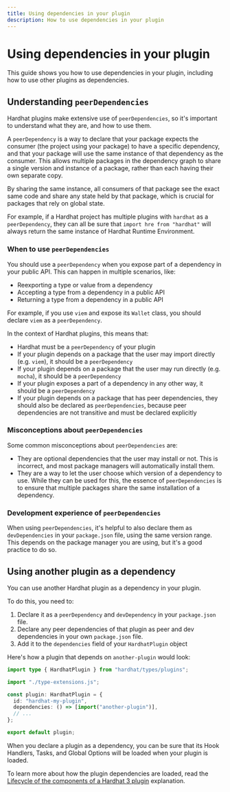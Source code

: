 ```yaml
---
title: Using dependencies in your plugin
description: How to use dependencies in your plugin
---
```


# Using dependencies in your plugin

This guide shows you how to use dependencies in your plugin, including how to use other plugins as dependencies.

## Understanding `peerDependencies`

Hardhat plugins make extensive use of `peerDependencies`, so it's important to understand what they are, and how to use them.

A `peerDependency` is a way to declare that your package expects the consumer (the project using your package) to have a specific dependency, and that your package will use the same instance of that dependency as the consumer. This allows multiple packages in the dependency graph to share a single version and instance of a package, rather than each having their own separate copy.

By sharing the same instance, all consumers of that package see the exact same code and share any state held by that package, which is crucial for packages that rely on global state.

For example, if a Hardhat project has multiple plugins with `hardhat` as a `peerDependency`, they can all be sure that `import hre from "hardhat"` will always return the same instance of Hardhat Runtime Environment.

### When to use `peerDependencies`

You should use a `peerDependency` when you expose part of a dependency in your public API. This can happen in multiple scenarios, like:

- Reexporting a type or value from a dependency
- Accepting a type from a dependency in a public API
- Returning a type from a dependency in a public API

For example, if you use `viem` and expose its `Wallet` class, you should declare `viem` as a `peerDependency`.

In the context of Hardhat plugins, this means that:

- Hardhat must be a `peerDependency` of your plugin
- If your plugin depends on a package that the user may import directly (e.g. `viem`), it should be a `peerDependency`
- If your plugin depends on a package that the user may run directly (e.g. `mocha`), it should be a `peerDependency`
- If your plugin exposes a part of a dependency in any other way, it should be a `peerDependency`
- If your plugin depends on a package that has peer dependencies, they should also be declared as `peerDependencies`, because peer dependencies are not transitive and must be declared explicitly

### Misconceptions about `peerDependencies`

Some common misconceptions about `peerDependencies` are:

- They are optional dependencies that the user may install or not. This is incorrect, and most package managers will automatically install them.
- They are a way to let the user choose which version of a dependency to use. While they can be used for this, the essence of `peerDependencies` is to ensure that multiple packages share the same installation of a dependency.

### Development experience of `peerDependencies`

When using `peerDependencies`, it's helpful to also declare them as `devDependencies` in your `package.json` file, using the same version range. This depends on the package manager you are using, but it's a good practice to do so.

## Using another plugin as a dependency

You can use another Hardhat plugin as a dependency in your plugin.

To do this, you need to:

1. Declare it as a `peerDependency` and `devDependency` in your `package.json` file.
2. Declare any peer dependencies of that plugin as peer and dev dependencies in your own `package.json` file.
3. Add it to the `dependencies` field of your `HardhatPlugin` object

Here's how a plugin that depends on `another-plugin` would look:

```ts
import type { HardhatPlugin } from "hardhat/types/plugins";

import "./type-extensions.js";

const plugin: HardhatPlugin = {
  id: "hardhat-my-plugin",
  dependencies: () => [import("another-plugin")],
  // ...
};

export default plugin;
```

When you declare a plugin as a dependency, you can be sure that its Hook Handlers, Tasks, and Global Options will be loaded when your plugin is loaded.

To learn more about how the plugin dependencies are loaded, read the [Lifecycle of the components of a Hardhat 3 plugin](../explanations/lifecycle.md) explanation.
